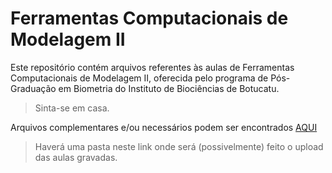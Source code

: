 # Ferramentas Computacionais de Modelagem II

Este repositório contém arquivos referentes às aulas de Ferramentas Computacionais de Modelagem II, oferecida pelo programa de Pós-Graduação em Biometria do Instituto de Biociências de Botucatu.

> Sinta-se em casa.

Arquivos complementares e/ou necessários podem ser encontrados [AQUI](https://drive.google.com/drive/folders/1YH6wkQrwDjRIyNk-owZkNu13hBa-2GUR?usp=sharing)

> Haverá uma pasta neste link onde será (possivelmente) feito o upload das aulas gravadas.